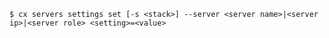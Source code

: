 <!-- usedin: [ _includes/_inlines/Toolbelt/common/servers/servers_usage-2-v1.md] -->

```
$ cx servers settings set [-s <stack>] --server <server name>|<server ip>|<server role> <setting>=<value>
```
